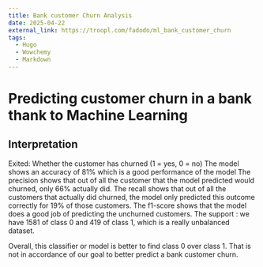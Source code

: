 ```yaml
---
title: Bank customer Churn Analysis
date: 2025-04-22
external_link: https://troopl.com/fadodo/ml_bank_customer_churn
tags:
  - Hugo
  - Wowchemy
  - Markdown
---
```


# Predicting customer churn in a bank thank to Machine Learning

## Interpretation

Exited: Whether the customer has churned (1 = yes, 0 = no)
The model shows an accuracy of 81% which is a good performance of the model
The precision shows that out of all the customer that the model predicted would churned, only 66% actually did.
The recall shows that out of all the customers that actually did churned, the model only predicted this outcome correctly for 19% of those customers.
The f1-score shows that the model does a good job of predicting the unchurned customers.
The support : we have 1581 of class 0 and 419 of class 1, which is a really unbalanced dataset.

Overall, this classifier or model is better to find class 0 over class 1. That is not in accordance of our goal to better predict a bank customer churn.
<!--more-->
